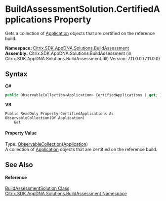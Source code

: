 # BuildAssessmentSolution.CertifiedApplications Property 
 

Gets a collection of <a href="1779bfff-4b29-0f26-8a09-10acdd530bbc">Application</a> objects that are certified on the reference build.

**Namespace:**&nbsp;[Citrix.SDK.AppDNA.Solutions.BuildAssessment](853bdb50-ea5c-dc0d-0be0-7254b6c38034.md)<br />**Assembly:**&nbsp;Citrix.SDK.AppDNA.Solutions.BuildAssessment (in Citrix.SDK.AppDNA.Solutions.BuildAssessment.dll) Version: 7.11.0.0 (7.11.0.0)

## Syntax

**C#**
```csharp
public ObservableCollection<Application> CertifiedApplications { get; }
```

**VB**
```vbnet
Public ReadOnly Property CertifiedApplications As ObservableCollection(Of Application)
	Get
```


#### Property Value
Type: <a href="http://msdn2.microsoft.com/en-us/library/ms668604" target="_blank">ObservableCollection</a>(<a href="1779bfff-4b29-0f26-8a09-10acdd530bbc">Application</a>)<br />A collection of <a href="1779bfff-4b29-0f26-8a09-10acdd530bbc">Application</a> objects that are certified on the reference build.

## See Also


#### Reference
<a href="1c1d0ea7-aac4-5a0e-1e37-8d86f5021742">BuildAssessmentSolution Class</a><br /><a href="853bdb50-ea5c-dc0d-0be0-7254b6c38034">Citrix.SDK.AppDNA.Solutions.BuildAssessment Namespace</a><br />